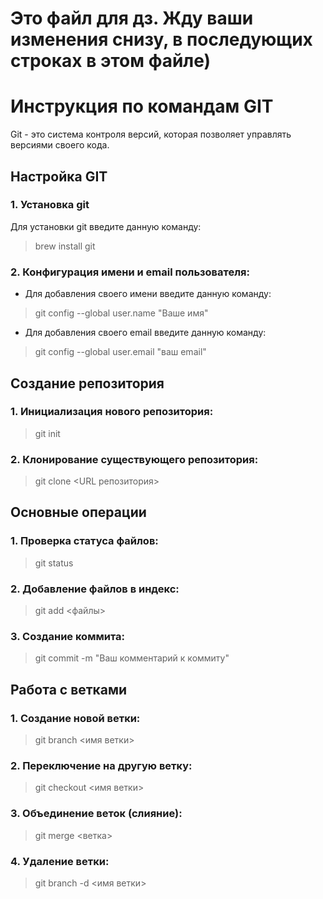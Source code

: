 # Это файл для дз. Жду ваши изменения снизу, в последующих строках в этом файле)


# Инструкция по командам GIT
Git - это система контроля версий, которая позволяет управлять версиями своего кода.

## Настройка GIT

### 1. Установка git
Для установки git введите данную команду:
>brew install git
### 2. Конфигурация имени и email пользователя:
* Для добавления своего имени введите данную команду:
>git config --global user.name "Ваше имя"

* Для добавления своего email введите данную команду:
>git config --global user.email "ваш email"

## Создание репозитория
### 1. Инициализация нового репозитория:
>git init

### 2. Клонирование существующего репозитория:
>git clone <URL репозитория>

## Основные операции
### 1. Проверка статуса файлов:
>git status

### 2. Добавление файлов в индекс:
>git add <файлы>

### 3. Создание коммита:
>git commit -m "Ваш комментарий к коммиту"

## Работа с ветками
### 1. Создание новой ветки:
>git branch <имя ветки>

### 2. Переключение на другую ветку:
>git checkout <имя ветки>

### 3. Объединение веток (слияние):
>git merge <ветка>

### 4. Удаление ветки:
>git branch -d <имя ветки>
